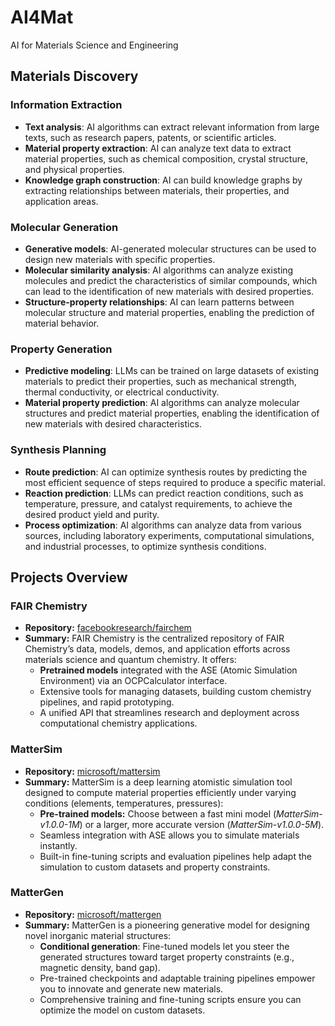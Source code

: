  # AI4Mat
AI for Materials Science and Engineering
## Materials Discovery
### Information Extraction
* **Text analysis**: AI algorithms can extract relevant information from large texts, such as research papers, patents, or scientific articles.
* **Material property extraction**: AI can analyze text data to extract material properties, such as chemical composition, crystal structure, and physical properties.
* **Knowledge graph construction**: AI can build knowledge graphs by extracting relationships between materials, their properties, and application areas.
### Molecular Generation
* **Generative models**: AI-generated molecular structures can be used to design new materials with specific properties.
* **Molecular similarity analysis**: AI algorithms can analyze existing molecules and predict the characteristics of similar compounds, which can lead to the identification of new materials with desired properties.
* **Structure-property relationships**: AI can learn patterns between molecular structure and material properties, enabling the prediction of material behavior.
### Property Generation
* **Predictive modeling**: LLMs can be trained on large datasets of existing materials to predict their properties, such as mechanical strength, thermal conductivity, or electrical conductivity.
* **Material property prediction**: AI algorithms can analyze molecular structures and predict material properties, enabling the identification of new materials with desired characteristics.
### Synthesis Planning
* **Route prediction**: AI can optimize synthesis routes by predicting the most efficient sequence of steps required to produce a specific material.
* **Reaction prediction**: LLMs can predict reaction conditions, such as temperature, pressure, and catalyst requirements, to achieve the desired product yield and purity.
* **Process optimization**: AI algorithms can analyze data from various sources, including laboratory experiments, computational simulations, and industrial processes, to optimize synthesis conditions.
## Projects Overview
### FAIR Chemistry
- **Repository:** [facebookresearch/fairchem](https://github.com/facebookresearch/fairchem)
- **Summary:** FAIR Chemistry is the centralized repository of FAIR Chemistry’s data, models, demos, and application efforts across materials science and quantum chemistry. It offers:
  - **Pretrained models** integrated with the ASE (Atomic Simulation Environment) via an OCPCalculator interface.
  - Extensive tools for managing datasets, building custom chemistry pipelines, and rapid prototyping.
  - A unified API that streamlines research and deployment across computational chemistry applications.
### MatterSim
- **Repository:** [microsoft/mattersim](https://github.com/microsoft/mattersim)
- **Summary:** MatterSim is a deep learning atomistic simulation tool designed to compute material properties efficiently under varying conditions (elements, temperatures, pressures):
  - **Pre-trained models:** Choose between a fast mini model (*MatterSim-v1.0.0-1M*) or a larger, more accurate version (*MatterSim-v1.0.0-5M*).
  - Seamless integration with ASE allows you to simulate materials instantly.
  - Built-in fine-tuning scripts and evaluation pipelines help adapt the simulation to custom datasets and property constraints.
### MatterGen
- **Repository:** [microsoft/mattergen](https://github.com/microsoft/mattergen)
- **Summary:** MatterGen is a pioneering generative model for designing novel inorganic material structures:
  - **Conditional generation**: Fine-tuned models let you steer the generated structures toward target property constraints (e.g., magnetic density, band gap).
  - Pre-trained checkpoints and adaptable training pipelines empower you to innovate and generate new materials.
  - Comprehensive training and fine-tuning scripts ensure you can optimize the model on custom datasets.
